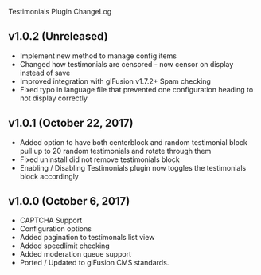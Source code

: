 Testimonials Plugin ChangeLog

## v1.0.2 (Unreleased)
  - Implement new method to manage config items
  - Changed how testimonials are censored - now censor on display instead of save
  - Improved integration with glFusion v1.7.2+ Spam checking
  - Fixed typo in language file that prevented one configuration heading to not display correctly

## v1.0.1 (October 22, 2017)
  - Added option to have both centerblock and random testimonial block pull up to 20 random testimonials and rotate through them
  - Fixed uninstall did not remove testimonials block
  - Enabling / Disabling Testimonials plugin now toggles the testimonials block accordingly

## v1.0.0 (October 6, 2017)
  - CAPTCHA Support
  - Configuration options
  - Added pagination to testimonals list view
  - Added speedlimit checking
  - Added moderation queue support
  - Ported / Updated to glFusion CMS standards.
